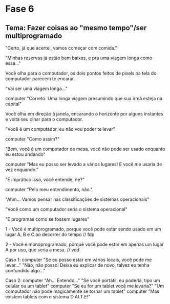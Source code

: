 # Fase 6

## Tema: Fazer coisas ao "mesmo tempo"/ser multiprogramado

"Certo, já que acertei, vamos começar com comida."

"Minhas reservas já estão bem baixas, e pra uma viagem longa como essa..."

Você olha para o computador, os dois pontos feitos de pixels na tela do computador parecem te encarar.

"Vai ser uma viagem longa..."

computer "Correto. Uma longa viagem presumindo que sua irmã esteja na capital"

Você olha em direção à janela, encarando o horizonte por alguns instantes e volta seu olhar para o computador.

"Você é um computador, eu não vou poder te levar"

computer "Como assim?"

"Bem, você é um computador de mesa, você não pode ser usado enquanto eu estou andando"

computer "Mas eu posso ser levado a vários lugares! E você me usaria de vez enquando."

"É imprático isso, você entende, né?"

computer "Pelo meu entendimento, não."

"Ahm... Vamos pensar nas classificações de sistemas operacionais"

"Você como um computador seria o sistema operacional"

"E programas como se fossem lugares"

1 - Você é multiprogramado, porque você pode estar sendo usado em um lugar A, B e C ao decorrer do tempo // fdp

2 - Você é monoprogramado, porquê você pode estar em apenas um lugar A por uso, que seria a mesa. // vdd

Caso 1:
    computer "Se eu posso estar em vários locais, você pode me levar..."
    "Não, não posso! Deixa eu explicar de novo, talvez eu tenha confundido algo..."

Caso 2:
    computer "Ah... Entendo..."
    "Se você portátil, eu poderia, tipo um celular ou um tablet"
    computer "Se eu for um tablet você me levaria?"
    "Um computador não pode magicamente se tornar um tablet"
    computer "Mas existem tablets com o sistema D.AI.T.E!"
